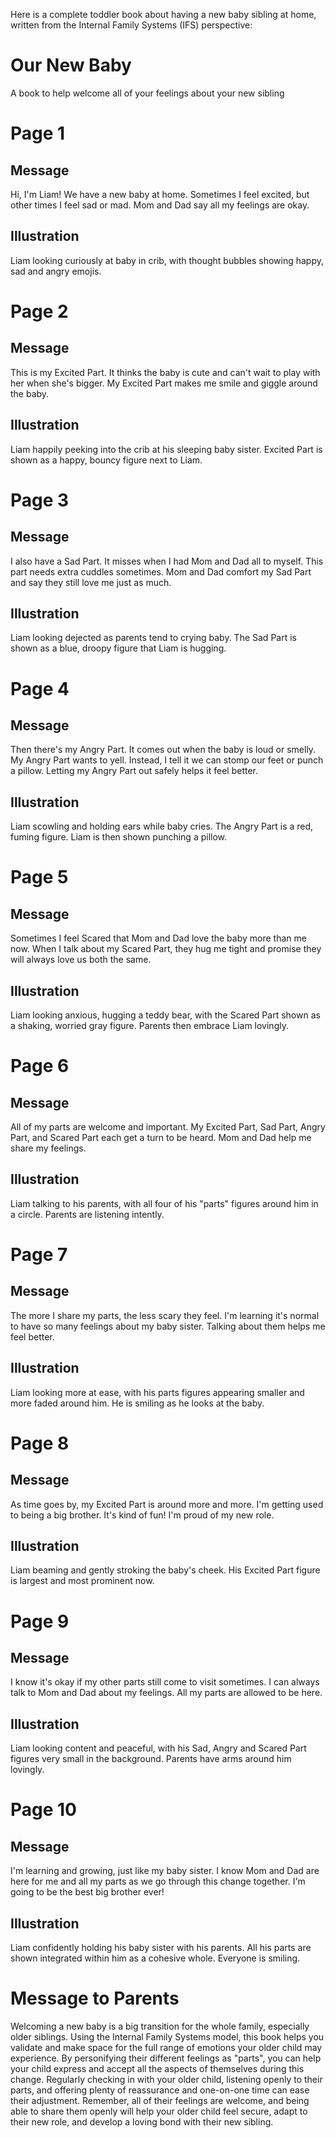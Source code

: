 Here is a complete toddler book about having a new baby sibling at home, written from the Internal Family Systems (IFS) perspective:

# Our New Baby
A book to help welcome all of your feelings about your new sibling

# Page 1
## Message
Hi, I'm Liam! We have a new baby at home. Sometimes I feel excited, but other times I feel sad or mad. Mom and Dad say all my feelings are okay.
## Illustration 
Liam looking curiously at baby in crib, with thought bubbles showing happy, sad and angry emojis.

# Page 2  
## Message
This is my Excited Part. It thinks the baby is cute and can't wait to play with her when she's bigger. My Excited Part makes me smile and giggle around the baby.
## Illustration
Liam happily peeking into the crib at his sleeping baby sister. Excited Part is shown as a happy, bouncy figure next to Liam.

# Page 3
## Message  
I also have a Sad Part. It misses when I had Mom and Dad all to myself. This part needs extra cuddles sometimes. Mom and Dad comfort my Sad Part and say they still love me just as much.
## Illustration
Liam looking dejected as parents tend to crying baby. The Sad Part is shown as a blue, droopy figure that Liam is hugging.

# Page 4
## Message
Then there's my Angry Part. It comes out when the baby is loud or smelly. My Angry Part wants to yell. Instead, I tell it we can stomp our feet or punch a pillow. Letting my Angry Part out safely helps it feel better.
## Illustration  
Liam scowling and holding ears while baby cries. The Angry Part is a red, fuming figure. Liam is then shown punching a pillow.

# Page 5
## Message
Sometimes I feel Scared that Mom and Dad love the baby more than me now. When I talk about my Scared Part, they hug me tight and promise they will always love us both the same.
## Illustration
Liam looking anxious, hugging a teddy bear, with the Scared Part shown as a shaking, worried gray figure. Parents then embrace Liam lovingly.

# Page 6
## Message 
All of my parts are welcome and important. My Excited Part, Sad Part, Angry Part, and Scared Part each get a turn to be heard. Mom and Dad help me share my feelings.
## Illustration 
Liam talking to his parents, with all four of his "parts" figures around him in a circle. Parents are listening intently.

# Page 7  
## Message
The more I share my parts, the less scary they feel. I'm learning it's normal to have so many feelings about my baby sister. Talking about them helps me feel better.
## Illustration
Liam looking more at ease, with his parts figures appearing smaller and more faded around him. He is smiling as he looks at the baby.

# Page 8
## Message
As time goes by, my Excited Part is around more and more. I'm getting used to being a big brother. It's kind of fun! I'm proud of my new role.
## Illustration 
Liam beaming and gently stroking the baby's cheek. His Excited Part figure is largest and most prominent now.

# Page 9
## Message
I know it's okay if my other parts still come to visit sometimes. I can always talk to Mom and Dad about my feelings. All my parts are allowed to be here.  
## Illustration
Liam looking content and peaceful, with his Sad, Angry and Scared Part figures very small in the background. Parents have arms around him lovingly.

# Page 10
## Message  
I'm learning and growing, just like my baby sister. I know Mom and Dad are here for me and all my parts as we go through this change together. I'm going to be the best big brother ever!
## Illustration
Liam confidently holding his baby sister with his parents. All his parts are shown integrated within him as a cohesive whole. Everyone is smiling.

# Message to Parents  
Welcoming a new baby is a big transition for the whole family, especially older siblings. Using the Internal Family Systems model, this book helps you validate and make space for the full range of emotions your older child may experience. By personifying their different feelings as "parts", you can help your child express and accept all the aspects of themselves during this change. Regularly checking in with your older child, listening openly to their parts, and offering plenty of reassurance and one-on-one time can ease their adjustment. Remember, all of their feelings are welcome, and being able to share them openly will help your older child feel secure, adapt to their new role, and develop a loving bond with their new sibling.